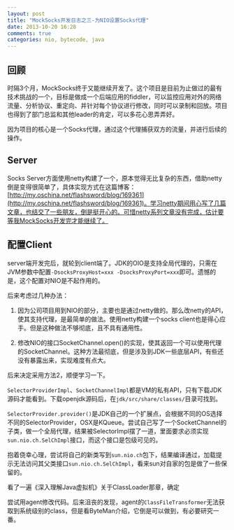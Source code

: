 ```yaml
---
layout: post
title: "MockSocks开发日志之三-为NIO设置Socks代理"
date: 2013-10-20 16:28
comments: true
categories: nio, bytecode, java
---
```

## 回顾

时隔3个月，MockSocks终于又能继续开发了。这个项目是目前为止做过的最有技术挑战的一个，目标是做成一个后端应用的fiddler，可以监控应用对外的网络流量、分析协议、重定向、并针对每个协议进行修改，同时可以录制和回放。项目也得到了部门总监和其他leader的肯定，可以多花心思弄弄好。

因为项目的核心是一个Socks代理，通过这个代理捕获双方的流量，并进行后续的操作。

<!--- more --->

## Server

Socks Server方面使用netty构建了一个，原本觉得无比复杂的东西，借助netty倒是变得很简单了，具体实现方式在这篇博客：[http://my.oschina.net/flashsword/blog/169361](http://my.oschina.net/flashsword/blog/169361)。学习netty期间用心写了几篇文章，也结交了一些朋友，倒是挺开心的。可惜netty系列文章没有完成，估计要等我MockSocks开发完才能继续了。

## 配置Client

server端开发完后，就轮到client端了。JDK的OIO是支持全局代理的，只需在JVM参数中配置`-DsocksProxyHost=xxx -DsocksProxyPort=xxx`即可。遗憾的是，这个配置对NIO是不起作用的。

后来考虑过几种办法：

1. 因为公司项目用到NIO的部分，主要也是通过netty做的。那么改netty的API，使其支持代理，是最简单的做法。使用netty构建一个socks client也是得心应手。但是这种做法不够彻底，且不具有通用性。

2. 修改NIO的接口SocketChannel.open()的实现，使其返回一个可以使用代理的SocketChannel。这种方法最彻底，但是涉及到JDK一些底层API，有些还没有暴露出来，实现难度有点大。

后来决定采用方法2，顺便学习一下。

`SelectorProviderImpl`、`SocketChannelImpl`都是VM的私有API，只有下载JDK源码才能看到。下载openjdk源码后，在`jdk/src/share/classes/`目录可找到。

`SelectorProvider.provider()`是JDK自己的一个扩展点，会根据不同的OS选择不同的SelectorProvider，OSX是KQueue。尝试自己写了一个SocketChannel的子类，做一个全局代理，结果被SelectorImpl摆了一道，里面要求必须实现`sun.nio.ch.SelChImpl`接口，而这个接口是包级可见的。

抱着侥幸心理，尝试将自己的新类写到`sun.nio.ch`包下，结果编译通过，加载提示无法访问其父类接口`sun.nio.ch.SelChImpl`，看来sun对自家的包是做了一些保留的。

看了一遍《深入理解Java虚拟机》关于ClassLoader那章，确定

尝试用agent修改代码。后来沮丧的发现，agent的`ClassFileTransformer`无法获取到系统级别的class，但是看ByteMan介绍，它倒是可以做到，有必要研究一番。
